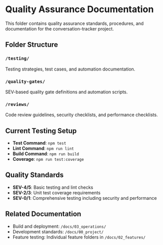 # Quality Assurance Documentation

This folder contains quality assurance standards, procedures, and documentation for the conversation-tracker project.

## Folder Structure

### `/testing/`
Testing strategies, test cases, and automation documentation.

### `/quality-gates/`
SEV-based quality gate definitions and automation scripts.

### `/reviews/`
Code review guidelines, security checklists, and performance checklists.

## Current Testing Setup

- **Test Command**: `npm test`
- **Lint Command**: `npm run lint`
- **Build Command**: `npm run build`
- **Coverage**: `npm run test:coverage`

## Quality Standards

- **SEV-4/5**: Basic testing and lint checks
- **SEV-2/3**: Unit test coverage requirements
- **SEV-0/1**: Comprehensive testing including security and performance

## Related Documentation

- Build and deployment: `/docs/03_operations/`
- Development standards: `/docs/00_project/`
- Feature testing: Individual feature folders in `/docs/02_features/`